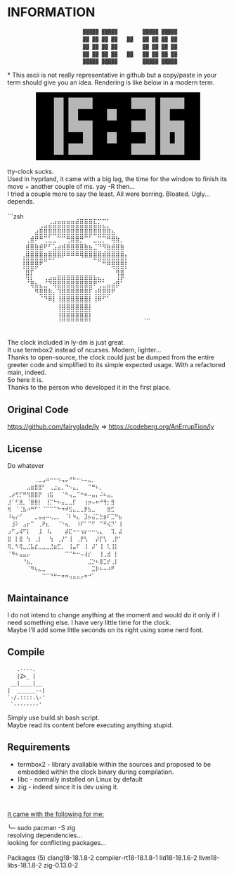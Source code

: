 # INFORMATION

```zsh
                        ▓▓▓▓▓ ▓▓▓▓▓        ▓▓▓▓▓ ▓▓▓▓▓
                        ▓▓ ▓▓ ▓▓ ▓▓   ▓▓   ▓▓ ▓▓ ▓▓ ▓▓
                        ▓▓ ▓▓ ▓▓ ▓▓        ▓▓ ▓▓ ▓▓ ▓▓
                        ▓▓ ▓▓ ▓▓ ▓▓   ▓▓   ▓▓ ▓▓ ▓▓ ▓▓
                        ▓▓▓▓▓ ▓▓▓▓▓        ▓▓▓▓▓ ▓▓▓▓▓
```
\* This ascii is not really representative in github but a copy/paste in your term should give you an idea. 
Rendering is like below in a modern term.
<p align="center">
<img src="the_clock.png" alt="the_clock_screenshot">
</p>
tty-clock sucks.<br>
Used in hyprland, it came with a big lag, the time for the window to finish its move + another couple of ms. yay -R then...<br>
I tried a couple more to say the least. All were borring. Bloated. Ugly... depends.<br>
<br>
```zsh
                    ⠀⠀⠀⠀⠀⠀⠀⠀⠀⠀⠀⢀⣀⣀⣀⣀⣀⣀⡀⠀⠀⠀⠀⠀⠀⠀⠀⠀⠀⠀
                    ⠀⠀⠀⠀⠀⠀⠀⢀⣠⣴⣾⣿⣿⣿⣿⣿⣿⣿⣿⣷⣦⣄⡀⠀⠀⠀⠀⠀⠀⠀
                    ⠀⠀⠀⠀⠀⠀⣴⣿⣿⣿⣿⣿⣿⣿⣿⣿⣿⣿⣿⣿⣿⣿⣿⣦⠀⠀⠀⠀⠀⠀
                    ⠀⠀⠀⠀⢀⣾⠟⠛⢉⣁⣀⠉⠉⢛⣿⣿⡛⠉⠁⣀⣉⡉⠛⢿⣷⡀⠀⠀⠀⠀
                    ⠀⠀⠀⠀⣾⣿⣷⣾⠟⠋⣡⣴⣾⣿⣿⣿⣿⣷⣦⣈⠙⠻⣷⣾⣿⣷⠀⠀⠀⠀
                    ⠀⠀⠀⢀⣿⣿⣿⣿⣶⣿⣿⣿⡿⠿⠿⠿⢿⣿⣿⣿⣿⣾⣿⣿⣿⣿⡄⠀⠀⠀
                    ⠀⠀⠀⢸⣿⣿⣿⡿⠛⠉⠁⠀⠀⠀⠀⠀⠀⠀⠀⠉⠛⠿⣿⣿⣿⣿⡇⠀⠀⠀
                    ⠀⠀⠀⠘⣿⡿⠋⠀⠀⠀⠀⠀⠀⠀⠀⠀⠀⠀⠀⠀⠀⠀⠀⠙⣿⣿⠃⠀⠀⠀
                    ⠀⠀⠀⠀⢿⡇⠀⠀⢀⣠⣤⣶⣶⣶⣶⣶⣶⣶⣶⣦⣄⡀⠀⠀⢸⡿⠀⠀⠀⠀
                    ⠀⠀⠀⠀⠈⢿⣦⣄⣈⠙⢿⣿⣿⣿⣿⣿⣿⣿⣿⠟⢉⣁⣤⣴⡿⠁⠀⠀⠀⠀
                    ⠀⠀⠀⠀⠀⠀⠻⣿⣿⣷⡄⢹⣿⣿⣿⣿⣿⣿⡏⢰⣿⣿⣿⠟⠀⠀⠀⠀⠀⠀
                    ⠀⠀⠀⠀⠀⠀⠀⠈⠙⠿⡇⢸⣿⣿⣿⣿⣿⣿⡇⢸⠿⠋⠁⠀⠀⠀⠀⠀⠀⠀
                    ⠀⠀⠀⠀⠀⠀⠀⠀⠀⠀⠀⢸⣿⣿⣿⣿⣿⣿⡇⠀⠀⠀⠀⠀⠀⠀⠀⠀⠀⠀
                    ⠀⠀⠀⠀⠀⠀⠀⠀⠀⠀⠀⢸⣿⣿⣿⣿⣿⣿⡇⠀⠀⠀⠀⠀⠀⠀⠀⠀⠀⠀
                    ⠀⠀⠀⠀⠀⠀⠀⠀⠀⠀⠀⠘⠛⠛⠛⠛⠛⠛⠃⠀⠀⠀⠀⠀⠀⠀⠀⠀⠀⠀
```
</p>
<br>
The clock included in ly-dm is just great.<br>
It use termbox2 instead of ncurses. Modern, lighter...<br>
Thanks to open-source, the clock could just be dumped from the entire greeter code and simplified to its simple expected usage. With a refactored main, indeed.<br>
So here it is.<br>
Thanks to the person who developed it in the first place.<br>

## Original Code
https://github.com/fairyglade/ly => https://codeberg.org/AnErrupTion/ly

## License
Do whatever<br>
```zsh
⠀⠀⠀⠀⠀⠀⠀⢀⣀⣠⠶⠒⠒⠲⢤⡤⠚⠓⠒⠢⠤⣄⡀⠀⠀⠀⠀⠀⠀⠀
⠀⠀⠀⠀⠀⣠⣶⣿⣿⠃⠀⢀⣐⣤⡀⠙⠢⣄⡀⠀⠀⠉⠛⠦⡀⠀⠀⠀⠀⠀
⢀⡴⢛⡋⠛⢻⣿⣿⡟⠀⢰⣯⠀⠀⠈⠓⢤⣀⠉⠓⠶⠤⣤⡄⠬⠦⣤⡀⠀⠀
⣸⠁⢋⣿⡀⠈⣿⣿⡇⠀⢸⡉⠓⠦⣤⣀⣀⡏⠀⠀⢰⡶⠤⠶⠚⢻⡂⣻⠀⠀
⢿⠀⠈⢈⣧⠴⠛⠋⠁⠈⠉⠉⠉⠓⠲⠾⣫⣄⣀⣀⡿⣧⣀⠀⠀⠀⣿⣋⠀⠀
⠸⢦⡔⠋⠀⠀⠀⣀⣤⣤⠤⢄⣀⡀⠀⠈⠇⠳⣄⠀⣹⡦⣬⣉⣓⣶⠏⣉⠛⣦
⠀⣸⠕⠀⣠⡖⠉⠀⢀⠟⣆⠀⠀⠈⠑⢦⡀⠀⠸⠏⠁⠉⠋⠀⠉⠛⢮⡙⠁⢸
⣰⠋⣠⢾⠋⡇⠀⠀⣸⠀⠸⡄⠀⠀⠀⡾⣏⠒⠒⢲⡖⠒⠒⢢⣄⠀⠀⢹⡀⣼
⣿⠀⡇⣿⠀⢳⠀⢀⡇⠀⠀⢳⠀⢀⡜⠁⢸⠀⢀⡟⢣⠀⠀⡼⡏⢣⠀⢀⡟⠁
⢿⡀⠳⢿⣀⣈⣧⣞⣀⣀⣀⣘⣶⣋⡀⠀⢸⣤⠏⠀⢸⠀⡼⠁⢸⠀⢇⢸⡇⠀
⠈⠻⠦⣤⣤⡤⠀⠀⠀⠀⠀⠀⠀⠀⠀⠉⠉⠓⠒⠤⢼⡎⠀⠀⢸⢀⣾⠀⡇⠀
⠀⠀⠀⠀⠘⣦⡀⠀⠀⠀⠀⠀⠀⠀⠀⠀⠀⠀⠀⠀⠀⣈⡑⠦⣿⣉⡞⢀⡇⠀
⠀⠀⠀⠀⠀⠈⠻⢦⣄⣀⠀⠀⠀⠀⠀⠀⠀⠀⠀⠀⠀⠀⣉⡷⠦⠤⠴⠟⠀⠀
⠀⠀⠀⠀⠀⠀⠀⠀⠀⠉⠉⠙⠛⠒⠶⠶⢤⣤⣤⡤⠶⠚⠁⠀⠀⠀⠀⠀⠀⠀
```
## Maintainance
I do not intend to change anything at the moment and would do it only if I need something else. I have very little time for the clock.<br>
Maybe I'll add some little seconds on its right using some nerd font.

## Compile
```zif
   .----.
   |Z>_ |
 __|____|__
|  ______--|
`-/.::::.\-'
 `--------'
```
Simply use build.sh bash script.<br>
Maybe read its content before executing anything stupid.

## Requirements
* termbox2 - library available within the sources and proposed to be embedded within the clock binary during compilation.
* libc - normally installed on Linux by default
* zig - indeed since it is dev using it.
<br>

<u>It came with the following for me:</u>

╰─ sudo pacman -S zig<br>
resolving dependencies...<br>
looking for conflicting packages...<br>
<br>
Packages (5) clang18-18.1.8-2  compiler-rt18-18.1.8-1  lld18-18.1.6-2  llvm18-libs-18.1.8-2
             zig-0.13.0-2
